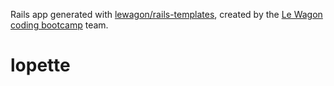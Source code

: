Rails app generated with [lewagon/rails-templates](https://github.com/lewagon/rails-templates), created by the [Le Wagon coding bootcamp](https://www.lewagon.com) team.
# lopette
